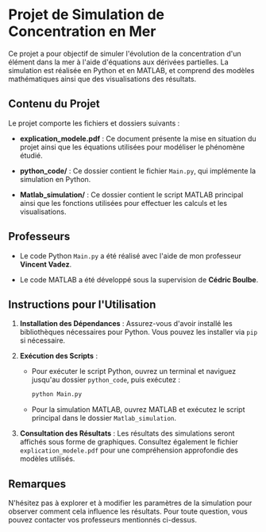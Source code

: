 # Projet de Simulation de Concentration en Mer

Ce projet a pour objectif de simuler l'évolution de la concentration d'un élément dans la mer à l'aide d'équations aux dérivées partielles. La simulation est réalisée en Python et en MATLAB, et comprend des modèles mathématiques ainsi que des visualisations des résultats.

## Contenu du Projet

Le projet comporte les fichiers et dossiers suivants :

- **explication_modele.pdf** : Ce document présente la mise en situation du projet ainsi que les équations utilisées pour modéliser le phénomène étudié.
  
- **python_code/** : Ce dossier contient le fichier `Main.py`, qui implémente la simulation en Python.

- **Matlab_simulation/** : Ce dossier contient le script MATLAB principal ainsi que les fonctions utilisées pour effectuer les calculs et les visualisations.

## Professeurs

- Le code Python `Main.py` a été réalisé avec l'aide de mon professeur **Vincent Vadez**.
  
- Le code MATLAB a été développé sous la supervision de **Cédric Boulbe**.

## Instructions pour l'Utilisation

1. **Installation des Dépendances** : Assurez-vous d'avoir installé les bibliothèques nécessaires pour Python. Vous pouvez les installer via `pip` si nécessaire.
   
2. **Exécution des Scripts** :
   - Pour exécuter le script Python, ouvrez un terminal et naviguez jusqu'au dossier `python_code`, puis exécutez :
     ```bash
     python Main.py
     ```
   - Pour la simulation MATLAB, ouvrez MATLAB et exécutez le script principal dans le dossier `Matlab_simulation`.

3. **Consultation des Résultats** : Les résultats des simulations seront affichés sous forme de graphiques. Consultez également le fichier `explication_modele.pdf` pour une compréhension approfondie des modèles utilisés.

## Remarques

N'hésitez pas à explorer et à modifier les paramètres de la simulation pour observer comment cela influence les résultats. Pour toute question, vous pouvez contacter vos professeurs mentionnés ci-dessus.

